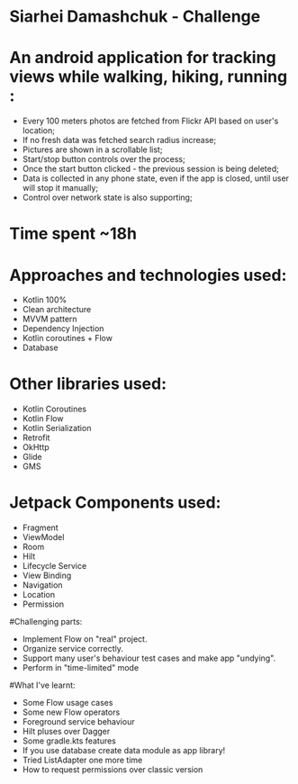 # Siarhei Damashchuk - Challenge

# An android application for tracking views while walking, hiking, running :

- Every 100 meters photos are fetched from Flickr API based on user's location;
- If no fresh data was fetched search radius increase;
- Pictures are shown in a scrollable list;
- Start/stop button controls over the process;
- Once the start button clicked - the previous session is being deleted;
- Data is collected in any phone state, even if the app is closed, until user will stop it manually;
- Control over network state is also supporting;

# Time spent ~18h

# Approaches and technologies used:
- Kotlin 100%
- Clean architecture
- MVVM pattern
- Dependency Injection
- Kotlin coroutines + Flow
- Database

# Other libraries used: 
- Kotlin Coroutines
- Kotlin Flow
- Kotlin Serialization
- Retrofit
- OkHttp
- Glide
- GMS

# Jetpack Components used:
- Fragment
- ViewModel
- Room
- Hilt
- Lifecycle Service
- View Binding
- Navigation
- Location
- Permission

#Challenging parts:
- Implement Flow on "real" project.
- Organize service correctly.
- Support many user's behaviour test cases and make app "undying".
- Perform in "time-limited" mode

#What I've learnt:
- Some Flow usage cases
- Some new Flow operators
- Foreground service behaviour
- Hilt pluses over Dagger
- Some gradle.kts features
- If you use database create data module as app library!
- Tried ListAdapter one more time
- How to request permissions over classic version
